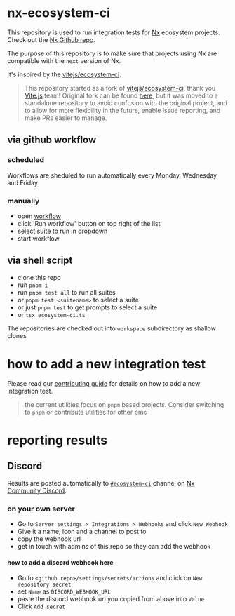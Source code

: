 # nx-ecosystem-ci

This repository is used to run integration tests for [Nx](https://nx.dev) ecosystem projects. Check out the [Nx Github repo](https://github.com/nrwl/nx).

The purpose of this repository is to make sure that projects using Nx are compatible with the `next` version of Nx.

It's inspired by the [vitejs/ecosystem-ci](https://github.com/vitejs/vite-ecosystem-ci).

> This repository started as a fork of [vitejs/ecosystem-ci](https://github.com/vitejs/vite-ecosystem-ci), thank you [Vite.js](https://vitejs.dev/) team! Original fork can be found [here](https://github.com/nrwl/nx-ecosystem-ci-fork), but it was moved to a standalone repository to avoid confusion with the original project, and to allow for more flexibility in the future, enable issue reporting, and make PRs easier to manage.

## via github workflow

### scheduled

Workflows are sheduled to run automatically every Monday, Wednesday and Friday

### manually

- open [workflow](../../actions/workflows/ecosystem-ci-selected.yml)
- click 'Run workflow' button on top right of the list
- select suite to run in dropdown
- start workflow

## via shell script

- clone this repo
- run `pnpm i`
- run `pnpm test all` to run all suites
- or `pnpm test <suitename>` to select a suite
- or just `pnpm test` to get prompts to select a suite
- or `tsx ecosystem-ci.ts`

The repositories are checked out into `workspace` subdirectory as shallow clones

# how to add a new integration test

Please read our [contributing guide](CONTRIBUTING.md) for details on how to add a new integration test.

> the current utilities focus on `pnpm` based projects. Consider switching to `pnpm` or contribute utilities for other pms

# reporting results

## Discord

Results are posted automatically to [`#ecosystem-ci`](https://discord.com/channels/1143497901675401286/1162366478952169533) channel on [Nx Community Discord](https://go.nx.dev/community).

### on your own server

- Go to `Server settings > Integrations > Webhooks` and click `New Webhook`
- Give it a name, icon and a channel to post to
- copy the webhook url
- get in touch with admins of this repo so they can add the webhook

#### how to add a discord webhook here

- Go to `<github repo>/settings/secrets/actions` and click on `New repository secret`
- set `Name` as `DISCORD_WEBHOOK_URL`
- paste the discord webhook url you copied from above into `Value`
- Click `Add secret`
